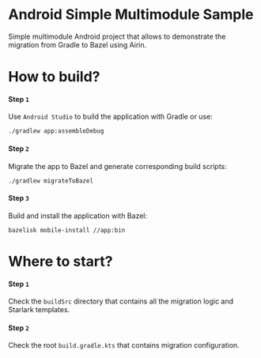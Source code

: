 # Android Simple Multimodule Sample

Simple multimodule Android project that allows to demonstrate the migration from Gradle to Bazel using Airin.

# How to build?

#### Step `1`
Use `Android Studio` to build the application with Gradle or use:
```shell
./gradlew app:assembleDebug
```
#### Step `2`
Migrate the app to Bazel and generate corresponding build scripts:
```shell
./gradlew migrateToBazel
```
#### Step `3`
Build and install the application with Bazel:
```shell
bazelisk mobile-install //app:bin
```

# Where to start?
#### Step `1`
Check the `buildSrc` directory that contains all the migration logic and Starlark templates.
#### Step `2`
Check the root `build.gradle.kts` that contains migration configuration.
